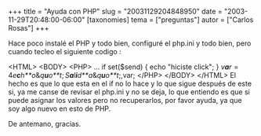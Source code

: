 +++
title = "Ayuda con PHP"
slug = "20031129204848950"
date = "2003-11-29T20:48:00-06:00"
[taxonomies]
tema = ["preguntas"]
autor = ["Carlos Rosas"]
+++

Hace poco instalé el PHP y todo bien, configuré el php.ini y todo bien,
pero cuando tecleo el siguiente codigo :

<!-- more -->
\<HTML\> \<BODY\> \<PHP\> … if set($send) { echo &quot;hiciste
click&quot;; }
*v**a**r* = 4*e**c**h**o*&*q**u**o**t*; *S**a**l**i**d**a*&*q**u**o**t*;,var;
\</PHP\> \</BODY\> \</HTML\> El hecho es que lo que esta en el if no lo
hace y lo que sigue después de este si, ya me canse de revisar el
php.ini y no se deja, lo que entiendo es que si puede asignar los
valores pero no recuperarlos, por favor ayuda, ya que soy algo nuevo en
esto de PHP.

De antemano, gracias.

